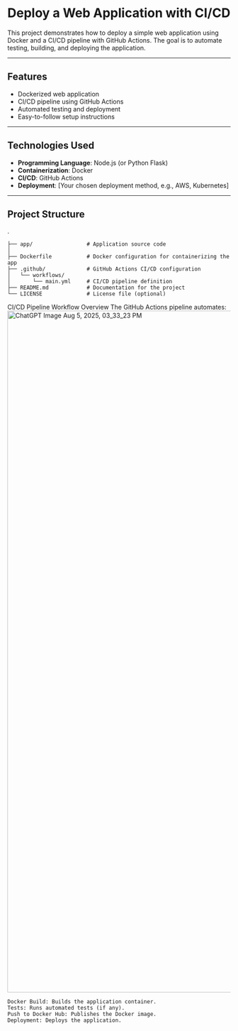 # Deploy a Web Application with CI/CD

This project demonstrates how to deploy a simple web application using Docker and a CI/CD pipeline with GitHub Actions. The goal is to automate testing, building, and deploying the application.

---

## Features

- Dockerized web application
- CI/CD pipeline using GitHub Actions
- Automated testing and deployment
- Easy-to-follow setup instructions

---

## Technologies Used

- **Programming Language**: Node.js (or Python Flask)
- **Containerization**: Docker
- **CI/CD**: GitHub Actions
- **Deployment**: [Your chosen deployment method, e.g., AWS, Kubernetes]

---

## Project Structure
.
```
├── app/                 # Application source code
│
├── Dockerfile           # Docker configuration for containerizing the app
├── .github/             # GitHub Actions CI/CD configuration
│   └── workflows/
│       └── main.yml     # CI/CD pipeline definition
├── README.md            # Documentation for the project
└── LICENSE              # License file (optional)
```

CI/CD Pipeline
Workflow Overview
The GitHub Actions pipeline automates:
<img width="1024" height="1536" alt="ChatGPT Image Aug 5, 2025, 03_33_23 PM" src="https://github.com/user-attachments/assets/fb929bb4-ee79-4de9-8493-0fca3bf65acd" />

``` Code Checkout: Pulls the latest code.
Docker Build: Builds the application container.
Tests: Runs automated tests (if any).
Push to Docker Hub: Publishes the Docker image.
Deployment: Deploys the application.
```
